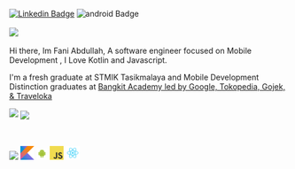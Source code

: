 [![Linkedin Badge][linkedin-shield]][linkedin-url]
![android Badge](https://img.shields.io/badge/Android-blue?style=flat-square&logo=android&logoColor=white&link=https://github.com/faniabdullah)
<br /><br>
<a href="https://www.credential.net/4af93945-5b72-465a-acab-0a33782b07f2">
<img height="100" src="https://api.accredible.com/v1/frontend/credential_website_embed_image/badge/39589513"></a>

Hi there, Im Fani Abdullah, A software engineer focused on Mobile Development , I Love Kotlin and Javascript.


I'm a fresh graduate at STMIK Tasikmalaya and Mobile Development Distinction graduates at [Bangkit Academy led by Google, Tokopedia, Gojek, & Traveloka](https://grow.google/intl/id_id/bangkit/)

<img align="" height='130px' src="https://github-readme-stats.vercel.app/api?username=faniabdullah&hide_title=true&show_icons=true&hide=contribs&count_private=true&line_height=21"/>
<a href="https://leetcode.com/faniabdullah/">
<img align="center" height="190px" src="https://leetcode.card.workers.dev/?username=faniabdullah" /></a>



 <br /><br>
<code><img height="25" src="https://i.imgur.com/NVxEm1A.png"></code>
<code><img height="25" src="https://raw.githubusercontent.com/github/explore/80688e429a7d4ef2fca1e82350fe8e3517d3494d/topics/kotlin/kotlin.png"></code>
<code><img height="20" src="https://raw.githubusercontent.com/devicons/devicon/master/icons/android/android-original-wordmark.svg" alt="android"></code>
<code><img height="25" src="https://raw.githubusercontent.com/github/explore/80688e429a7d4ef2fca1e82350fe8e3517d3494d/topics/javascript/javascript.png"></code>
<code><img height="25" src="https://raw.githubusercontent.com/github/explore/80688e429a7d4ef2fca1e82350fe8e3517d3494d/topics/react-native/react-native.png"></code>
        
[linkedin-shield]: https://img.shields.io/badge/-faniabdullah-blue?style=flat-square&logo=Linkedin&logoColor=white
[linkedin-url]: https://www.linkedin.com/in/fani-abdullah/
